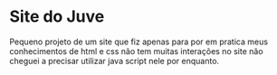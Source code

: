 # Site do Juve
Pequeno projeto de um site que fiz apenas para por em pratica meus conhecimentos de html e css não tem muitas interações no site não cheguei a precisar utilizar java script nele por enquanto.
